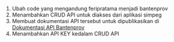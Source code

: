 1. Ubah code yang mengandung feripratama menjadi bantenprov 
2. Menambahkan CRUD API untuk diakses dari aplikasi simpeg
3. Membuat dokumentasi API tersebut untuk dipublikasikan di [Dokumentasi API Bantenprov](http://api.bantenprov.go.id/)
4. Menambahkan API KEY kedalam CRUD API

